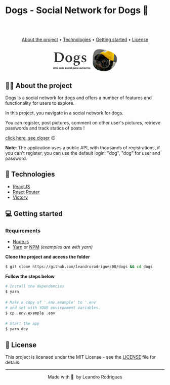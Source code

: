# Dogs - Social Network for Dogs 🐶

<br><br>

<p align="center">
  <a href="#-about-the-project">About the project</a> •
  <a href="#-technologies">Technologies</a> •
  <a href="#-getting-started">Getting started</a> •
  <a href="#-license">License</a>
</p>

<p align="center">
  <img alt="project preview" src=".github/logo.png" width="40%">
</p>

## 👩‍💻 About the project

Dogs is a social network for dogs and offers a number of features and functionality for users to explore.

In this project, you navigate in a social network for dogs.

You can register, post pictures, comment on other user's pictures, retrieve passwords and track statics of posts !

[click here, see closer](https://dogs-cs.vercel.app/) 😉

<b>Note</b>: The application uses a public API, with thousands of registrations, if you can't register, you can use the default login: "dog", "dog" for user and password.


## 🚀 Technologies

- [ReactJS](https://reactjs.org/)
- [React Router](https://reactrouter.com/)
- [Victory](https://github.com/FormidableLabs/victory)

## 💻 Getting started

### Requirements

- [Node.js](https://nodejs.org/en/)
- [Yarn](https://classic.yarnpkg.com/) or [NPM](https://www.npmjs.com/) _(examples are with yarn)_

**Clone the project and access the folder**

```bash
$ git clone https://github.com/leandrorodrigues00/dogs && cd dogs

```

**Follow the steps below**

```bash
# Install the dependencies
$ yarn

# Make a copy of '.env.example' to '.env'
# and set with YOUR environment variables.
$ cp .env.example .env

# Start the app
$ yarn dev
```

## 📝 License

This project is licensed under the MIT License - see the [LICENSE](LICENSE) file for details.

---

<p align="center">
  Made with 💜&nbsp; by  Leandro Rodrigues
</p>
